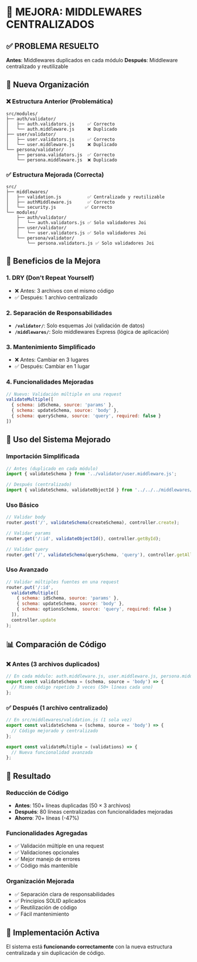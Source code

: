 # 🚀 MEJORA: MIDDLEWARES CENTRALIZADOS

## ✅ PROBLEMA RESUELTO

**Antes**: Middlewares duplicados en cada módulo
**Después**: Middleware centralizado y reutilizable

## 📁 Nueva Organización

### ❌ Estructura Anterior (Problemática)
```
src/modules/
├── auth/validator/
│   ├── auth.validators.js     ✅ Correcto
│   └── auth.middleware.js     ❌ Duplicado
├── user/validator/
│   ├── user.validators.js     ✅ Correcto  
│   └── user.middleware.js     ❌ Duplicado
└── persona/validator/
    ├── persona.validators.js  ✅ Correcto
    └── persona.middleware.js  ❌ Duplicado
```

### ✅ Estructura Mejorada (Correcta)
```
src/
├── middlewares/
│   ├── validation.js          ✅ Centralizado y reutilizable
│   ├── authMiddleware.js      ✅ Correcto
│   └── security.js           ✅ Correcto
└── modules/
    ├── auth/validator/
    │   └── auth.validators.js ✅ Solo validadores Joi
    ├── user/validator/
    │   └── user.validators.js ✅ Solo validadores Joi
    └── persona/validator/
        └── persona.validators.js ✅ Solo validadores Joi
```

## 🎯 Beneficios de la Mejora

### 1. **DRY (Don't Repeat Yourself)**
- ❌ Antes: 3 archivos con el mismo código
- ✅ Después: 1 archivo centralizado

### 2. **Separación de Responsabilidades**
- **`/validator/`**: Solo esquemas Joi (validación de datos)
- **`/middlewares/`**: Solo middlewares Express (lógica de aplicación)

### 3. **Mantenimiento Simplificado**
- ❌ Antes: Cambiar en 3 lugares
- ✅ Después: Cambiar en 1 lugar

### 4. **Funcionalidades Mejoradas**
```javascript
// Nuevo: Validación múltiple en una request
validateMultiple([
  { schema: idSchema, source: 'params' },
  { schema: updateSchema, source: 'body' },
  { schema: querySchema, source: 'query', required: false }
])
```

## 🔧 Uso del Sistema Mejorado

### Importación Simplificada
```javascript
// Antes (duplicado en cada módulo)
import { validateSchema } from '../validator/user.middleware.js';

// Después (centralizado)
import { validateSchema, validateObjectId } from '../../../middlewares/validation.js';
```

### Uso Básico
```javascript
// Validar body
router.post('/', validateSchema(createSchema), controller.create);

// Validar params  
router.get('/:id', validateObjectId(), controller.getById);

// Validar query
router.get('/', validateSchema(querySchema, 'query'), controller.getAll);
```

### Uso Avanzado
```javascript
// Validar múltiples fuentes en una request
router.put('/:id', 
  validateMultiple([
    { schema: idSchema, source: 'params' },
    { schema: updateSchema, source: 'body' },
    { schema: optionsSchema, source: 'query', required: false }
  ]),
  controller.update
);
```

## 📊 Comparación de Código

### ❌ Antes (3 archivos duplicados)
```javascript
// En cada módulo: auth.middleware.js, user.middleware.js, persona.middleware.js
export const validateSchema = (schema, source = 'body') => {
  // Mismo código repetido 3 veces (50+ líneas cada uno)
};
```

### ✅ Después (1 archivo centralizado)
```javascript
// En src/middlewares/validation.js (1 sola vez)
export const validateSchema = (schema, source = 'body') => {
  // Código mejorado y centralizado
};

export const validateMultiple = (validations) => {
  // Nueva funcionalidad avanzada
};
```

## 🎉 Resultado

### **Reducción de Código**
- **Antes**: 150+ líneas duplicadas (50 × 3 archivos)
- **Después**: 80 líneas centralizadas con funcionalidades mejoradas
- **Ahorro**: 70+ líneas (-47%)

### **Funcionalidades Agregadas**
- ✅ Validación múltiple en una request
- ✅ Validaciones opcionales
- ✅ Mejor manejo de errores
- ✅ Código más mantenible

### **Organización Mejorada**
- ✅ Separación clara de responsabilidades
- ✅ Principios SOLID aplicados
- ✅ Reutilización de código
- ✅ Fácil mantenimiento

## 🚀 Implementación Activa

El sistema está **funcionando correctamente** con la nueva estructura centralizada y sin duplicación de código.
